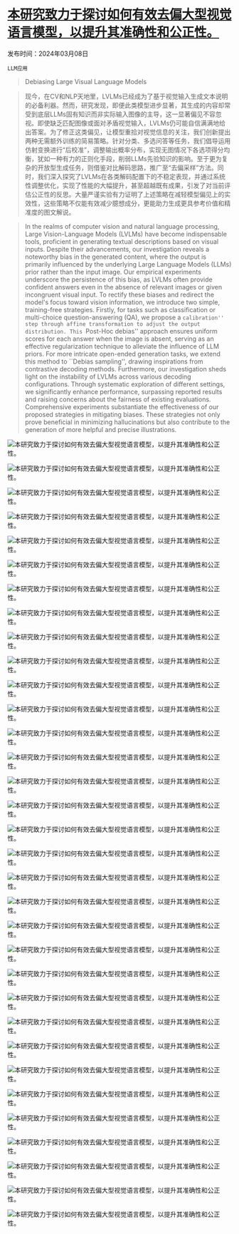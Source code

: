 # [本研究致力于探讨如何有效去偏大型视觉语言模型，以提升其准确性和公正性。](https://arxiv.org/abs/2403.05262)

发布时间：2024年03月08日

`LLM应用`

> Debiasing Large Visual Language Models

> 现今，在CV和NLP天地里，LVLMs已经成为了基于视觉输入生成文本说明的必备利器。然而，研究发现，即便此类模型进步显著，其生成的内容却常受到底层LLMs固有知识而非实际输入图像的主导，这一显著偏见不容忽视。即使缺乏匹配图像或面对矛盾视觉输入，LVLMs仍可能自信满满地给出答案。为了修正这类偏见，让模型重拾对视觉信息的关注，我们创新提出两种无需额外训练的简易策略。针对分类、多选问答等任务，我们倡导运用仿射变换进行“后校准”，调整输出概率分布，实现无图情况下各选项得分均衡，犹如一种有力的正则化手段，削弱LLMs先验知识的影响。至于更为复杂的开放型生成任务，则借鉴对比解码思路，推广至“去偏采样”方法。同时，我们深入探究了LVLMs在各类解码配置下的不稳定表现，并通过系统性调整优化，实现了性能的大幅提升，甚至超越既有成果，引发了对当前评估公正性的反思。大量严谨实验有力证明了上述策略在减轻模型偏见上的实效性，这些策略不仅能有效减少臆想成分，更能助力生成更具参考价值和精准度的图文解说。

> In the realms of computer vision and natural language processing, Large Vision-Language Models (LVLMs) have become indispensable tools, proficient in generating textual descriptions based on visual inputs. Despite their advancements, our investigation reveals a noteworthy bias in the generated content, where the output is primarily influenced by the underlying Large Language Models (LLMs) prior rather than the input image. Our empirical experiments underscore the persistence of this bias, as LVLMs often provide confident answers even in the absence of relevant images or given incongruent visual input. To rectify these biases and redirect the model's focus toward vision information, we introduce two simple, training-free strategies. Firstly, for tasks such as classification or multi-choice question-answering (QA), we propose a ``calibration'' step through affine transformation to adjust the output distribution. This ``Post-Hoc debias'' approach ensures uniform scores for each answer when the image is absent, serving as an effective regularization technique to alleviate the influence of LLM priors. For more intricate open-ended generation tasks, we extend this method to ``Debias sampling'', drawing inspirations from contrastive decoding methods. Furthermore, our investigation sheds light on the instability of LVLMs across various decoding configurations. Through systematic exploration of different settings, we significantly enhance performance, surpassing reported results and raising concerns about the fairness of existing evaluations. Comprehensive experiments substantiate the effectiveness of our proposed strategies in mitigating biases. These strategies not only prove beneficial in minimizing hallucinations but also contribute to the generation of more helpful and precise illustrations.

![本研究致力于探讨如何有效去偏大型视觉语言模型，以提升其准确性和公正性。](../../../paper_images/2403.05262/x1.png)

![本研究致力于探讨如何有效去偏大型视觉语言模型，以提升其准确性和公正性。](../../../paper_images/2403.05262/x2.png)

![本研究致力于探讨如何有效去偏大型视觉语言模型，以提升其准确性和公正性。](../../../paper_images/2403.05262/x3.png)

![本研究致力于探讨如何有效去偏大型视觉语言模型，以提升其准确性和公正性。](../../../paper_images/2403.05262/x4.png)

![本研究致力于探讨如何有效去偏大型视觉语言模型，以提升其准确性和公正性。](../../../paper_images/2403.05262/x5.png)

![本研究致力于探讨如何有效去偏大型视觉语言模型，以提升其准确性和公正性。](../../../paper_images/2403.05262/x6.png)

![本研究致力于探讨如何有效去偏大型视觉语言模型，以提升其准确性和公正性。](../../../paper_images/2403.05262/x7.png)

![本研究致力于探讨如何有效去偏大型视觉语言模型，以提升其准确性和公正性。](../../../paper_images/2403.05262/x8.png)

![本研究致力于探讨如何有效去偏大型视觉语言模型，以提升其准确性和公正性。](../../../paper_images/2403.05262/x9.png)

![本研究致力于探讨如何有效去偏大型视觉语言模型，以提升其准确性和公正性。](../../../paper_images/2403.05262/)

![本研究致力于探讨如何有效去偏大型视觉语言模型，以提升其准确性和公正性。](../../../paper_images/2403.05262/x11.png)

![本研究致力于探讨如何有效去偏大型视觉语言模型，以提升其准确性和公正性。](../../../paper_images/2403.05262/x12.png)

![本研究致力于探讨如何有效去偏大型视觉语言模型，以提升其准确性和公正性。](../../../paper_images/2403.05262/x13.png)

![本研究致力于探讨如何有效去偏大型视觉语言模型，以提升其准确性和公正性。](../../../paper_images/2403.05262/x14.png)

![本研究致力于探讨如何有效去偏大型视觉语言模型，以提升其准确性和公正性。](../../../paper_images/2403.05262/x15.png)

![本研究致力于探讨如何有效去偏大型视觉语言模型，以提升其准确性和公正性。](../../../paper_images/2403.05262/x16.png)

![本研究致力于探讨如何有效去偏大型视觉语言模型，以提升其准确性和公正性。](../../../paper_images/2403.05262/x17.png)

![本研究致力于探讨如何有效去偏大型视觉语言模型，以提升其准确性和公正性。](../../../paper_images/2403.05262/x18.png)

![本研究致力于探讨如何有效去偏大型视觉语言模型，以提升其准确性和公正性。](../../../paper_images/2403.05262/x19.png)

![本研究致力于探讨如何有效去偏大型视觉语言模型，以提升其准确性和公正性。](../../../paper_images/2403.05262/x20.png)

![本研究致力于探讨如何有效去偏大型视觉语言模型，以提升其准确性和公正性。](../../../paper_images/2403.05262/x21.png)

![本研究致力于探讨如何有效去偏大型视觉语言模型，以提升其准确性和公正性。](../../../paper_images/2403.05262/x22.png)

![本研究致力于探讨如何有效去偏大型视觉语言模型，以提升其准确性和公正性。](../../../paper_images/2403.05262/x23.png)

![本研究致力于探讨如何有效去偏大型视觉语言模型，以提升其准确性和公正性。](../../../paper_images/2403.05262/x24.png)

![本研究致力于探讨如何有效去偏大型视觉语言模型，以提升其准确性和公正性。](../../../paper_images/2403.05262/x25.png)

![本研究致力于探讨如何有效去偏大型视觉语言模型，以提升其准确性和公正性。](../../../paper_images/2403.05262/x26.png)

![本研究致力于探讨如何有效去偏大型视觉语言模型，以提升其准确性和公正性。](../../../paper_images/2403.05262/x27.png)

![本研究致力于探讨如何有效去偏大型视觉语言模型，以提升其准确性和公正性。](../../../paper_images/2403.05262/x28.png)

![本研究致力于探讨如何有效去偏大型视觉语言模型，以提升其准确性和公正性。](../../../paper_images/2403.05262/x29.png)

![本研究致力于探讨如何有效去偏大型视觉语言模型，以提升其准确性和公正性。](../../../paper_images/2403.05262/x30.png)

![本研究致力于探讨如何有效去偏大型视觉语言模型，以提升其准确性和公正性。](../../../paper_images/2403.05262/x31.png)

![本研究致力于探讨如何有效去偏大型视觉语言模型，以提升其准确性和公正性。](../../../paper_images/2403.05262/x32.png)

![本研究致力于探讨如何有效去偏大型视觉语言模型，以提升其准确性和公正性。](../../../paper_images/2403.05262/x33.png)